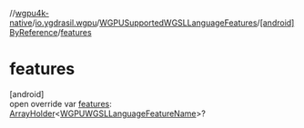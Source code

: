 //[wgpu4k-native](../../../../index.md)/[io.ygdrasil.wgpu](../../index.md)/[WGPUSupportedWGSLLanguageFeatures](../index.md)/[[android]ByReference](index.md)/[features](features.md)

# features

[android]\
open override var [features](features.md): [ArrayHolder](../../../ffi/-array-holder/index.md)&lt;[WGPUWGSLLanguageFeatureName](../../-w-g-p-u-w-g-s-l-language-feature-name/index.md)&gt;?